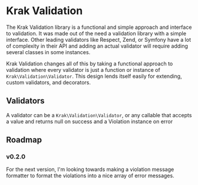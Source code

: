 # Krak Validation

The Krak Validation library is a functional and simple approach and interface to validation. It was made out of the need a validation library with a simple interface. Other leading validators like Respect, Zend, or Symfony have a lot of complexity in their API and adding an actual validator will require adding several classes in some instances.

Krak Validation changes all of this by taking a functional approach to validation where every validator is just a function or instance of `Krak\Validation\Validator`. This design lends itself easily for extending, custom validators, and decorators.

## Validators

A validator can be a `Krak\Validation\Validator`, or any callable that accepts a value and returns null on success and a Violation instance on error

## Roadmap

### **v0.2.0**

For the next version, I'm looking towards making a violation message formatter to format the violations into a nice array of error messages.
